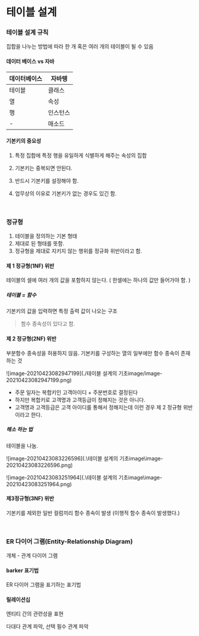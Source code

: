 # 테이블 설계

### 테이블 설계 규칙

집합을 나누는 방법에 따라 한 개 혹은 여러 개의 테이블이 될 수 있음

#### 데이터 베이스 vs 자바

| 데이터베이스 | 자바텡   |
| ------------ | -------- |
| 테이블       | 클래스   |
| 열           | 속성     |
| 행           | 인스턴스 |
| -            | 매소드   |

#### 기본키의 중요성

1. 특정 집합에 특정 행을 유일하게 식별하게 해주는 속성의 집합
2. 기본키는 중복되면 안된다. 
3. 반드시 기본키를 설정해야 함. 

4. 업무상의 이유로 기본키가 없는 경우도 있긴 함. 

<br>



### 정규형

1. 테이블을 정의하는 기본 형태
2. 제대로 된 형태를 뜻함.
3. 정규형을 제대로 지키지 않는 행위를 정규화 위반이라고 함.

#### 제 1 정규형(1NF) 위반

테이블의 셀에 여러 개의 값을 포함하지 않는다. ( 한셀에는 하나의 값만 들어가야 함. )

##### 테이블 = 함수

기본키의 값을 입력하면 특정 출력 값이 나오는 구조

> 함수 종속성이 있다고 함. 

#### 제 2 정규형(2NF) 위반

부분함수 종속성을 허용하지 않음. 기본키를 구성하는 열의 일부에만 함수 종속이 존재하는 것

![image-20210423082947199](./테이블 설계의 기초image/image-20210423082947199.png)

- 주문 일자는 복합키인 고객아이디 + 주분번호로 결정된다
- 하지만 복합키로 고객명과 고객등급이 정해지는 것은 아니다. 
- 고객명과 고객등급은 고객 아이디를 통해서 정해지는데 이런 경우 제 2 정규형 위반이라고 한다. 

##### 해소 하는 법

테이블을 나눔.

![image-20210423083226596](.\테이블 설계의 기초image\image-20210423083226596.png)

![image-20210423083251964](.\테이블 설계의 기초image\image-20210423083251964.png)

#### 제3정규형(3NF) 위반

기본키를 제외한 일반 컬럼끼리 함수 종속이 발생 (이행적 함수 종속이 발생했다.)

<br>



### ER 다이어 그램(Entity-Relationship Diagram)

 개체 - 관계 다이어 그램 

#### barker 표기법

ER 다이어 그램을 표기하는 표기법

#### 릴레이션십

엔티티 간의 관련성을 표현

다대다 관계 파악, 선택 필수 관계 파악

